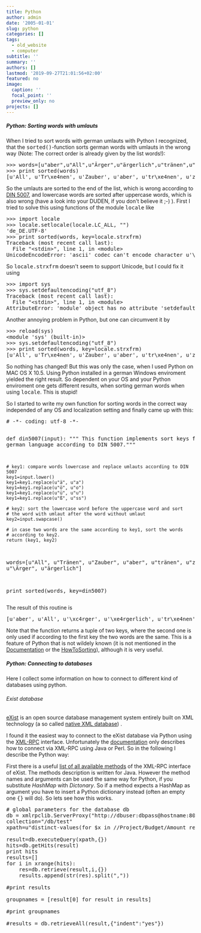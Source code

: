 ```yaml
---
title: Python
author: admin
date: '2005-01-01'
slug: python
categories: []
tags:
  - old_website
  - computer
subtitle: ''
summary: ''
authors: []
lastmod: '2019-09-27T21:01:56+02:00'
featured: no
image:
  caption: ''
  focal_point: ''
  preview_only: no
projects: []
---
```

<h5>Python: Sorting words with umlauts</h5>
<p>When I tried to sort words with german umlauts with Python I recognized, 
that the <tt>sorted()</tt>-function sorts german words with umlauts in 
the wrong way (Note: The correct order is already given by the list words!):</p>
<pre>
>>> words=[u"aber",u"All",u"Ärger",u"ärgerlich",u"tränen",u"Tränen",u"Zauber",u"zum"]
>>> print sorted(words)
[u'All', u'Tr\xe4nen', u'Zauber', u'aber', u'tr\xe4nen', u'zum', u'\xc4rger', u'\xe4rgerlich']
</pre>
<p>So the umlauts are sorted to the end of the list, which is wrong according to 
<a href="http://de.wikipedia.org/wiki/Alphabetische_Sortierung">DIN 5007</a>,
and lowercase words are sorted after uppercase words, which is also wrong 
(have a look into your DUDEN, if you don't believe it ;-) ). 
First I tried to solve this using functions of the module <tt>locale</tt>
like</p>
<pre>
>>> import locale
>>> locale.setlocale(locale.LC_ALL, "")
'de_DE.UTF-8'
>>> print sorted(words, key=locale.strxfrm)
Traceback (most recent call last):
  File "&lt;stdin&gt;", line 1, in &lt;module&gt;
UnicodeEncodeError: 'ascii' codec can't encode character u'\xc4' in position 0: ordinal not in range(128)
</pre>
<p>So <tt>locale.strxfrm</tt> doesn't seem to support Unicode, but I could fix it using</p>
<pre>
>>> import sys
>>> sys.setdefaultencoding("utf_8")
Traceback (most recent call last):
  File "&lt;stdin&gt;", line 1, in &lt;module&gt;
AttributeError: 'module' object has no attribute 'setdefaultencoding'
</pre>
<p>Another annoying problem in Python, but one can circumvent it by</p> 
<pre>
>>> reload(sys)
&lt;module 'sys' (built-in)&gt;
>>> sys.setdefaultencoding("utf_8")
>>> print sorted(words, key=locale.strxfrm)
[u'All', u'Tr\xe4nen', u'Zauber', u'aber', u'tr\xe4nen', u'zum', u'\xc4rger', u'\xe4rgerlich']
</pre>
<p>So nothing has changed! But this was only the case, when I used Python on
MAC OS X 10.5. Using Python installed in a german Windows enviroment yielded the
right result. So dependent on your OS and your Python enviroment
one gets different results, when sorting german words when using <tt>locale</tt>.
This is stupid!</p>
<p> So I started to write my own function for sorting words in the correct way
independed of any OS and localization setting and finally came up with this:</p>
<pre>
# -*- coding: utf-8 -*-

def din5007(input):
	""" This function implements sort keys for the german language according to 
	DIN 5007."""
	
	# key1: compare words lowercase and replace umlauts according to DIN 5007
	key1=input.lower()
	key1=key1.replace(u"ä", u"a")
	key1=key1.replace(u"ö", u"o")
	key1=key1.replace(u"ü", u"u")
	key1=key1.replace(u"ß", u"ss")
	
	# key2: sort the lowercase word before the uppercase word and sort
	# the word with umlaut after the word without umlaut
	key2=input.swapcase()
	
	# in case two words are the same according to key1, sort the words
	# according to key2. 
	return (key1, key2)
	
words=[u"All", u"Tränen", u"Zauber", u"aber", u"tränen", u"zum", u"\Ärger", u"ärgerlich"]

print sorted(words, key=din5007)
</pre>
<p>The result of this routine is</p>
<pre>
[u'aber', u'All', u'\xc4rger', u'\xe4rgerlich', u'tr\xe4nen', u'Tr\xe4nen', u'Zauber', u'zum']
</pre>
<p>Note that the function returns a tuple of two keys, where the second one is only 
used if according to the first key the two words are the same. This is a feature
of Python that is not wildely known (it is not mentioned in
the <a href="http://docs.python.org/lib/typesseq-mutable.html">Documentation</a> 
or the <a href="http://wiki.python.org/moin/HowTo/Sorting">HowToSorting</a>),
although it is very useful.</p>

<h5>Python: Connecting to databases</h5>
<p>Here I collect some information on how to connect to different kind of databases using
    python.</p>

<h6>Exist database</h6>
<p>
    <a href="http://en.wikipedia.org/wiki/EXist">eXist</a> is an open source database management system entirely built on XML technology (a so called <a href="http://en.wikipedia.org/wiki/XML_database#Native_XML_databases">native XML database</a>) .
<p/>
<p>I found it the easiest way to connect to the eXist database via Python using the
    <a href="http://en.wikipedia.org/wiki/XML-RPC">XML-RPC</a> interface. Unfortunately the
    <a href="http://exist.sourceforge.net/devguide_xmlrpc.html">documentation</a> only describes how to connect via XML-RPC
    using Java or Perl. So in the following I describe the Python way:</p>
<p>First there is a useful
    <a href="http://exist.sourceforge.net/api/org/exist/xmlrpc/RpcAPI.html">list of all available methods</a>
    of the XML-RPC interface of eXist. The methods description is written for Java. However the method names and
    arguments can be used the same way for Python, if you substitute <em>HashMap</em> with <em>Dictonary</em>.
    So if a method expects a HashMap as argument you have to insert a Python dictionary instead
    (often an empty one <tt>{}</tt> will do). So lets see how this works.




<pre>
# global parameters for the database db
db = xmlrpclib.ServerProxy("http://dbuser:dbpass@hostname:8080/exist/xmlrpc")
collection="/db/test"
xpath=u"distinct-values(for $x in //Project/Budget/Amount return concat($x/../../System/GroupName,\",\",$x/../../Name,\",\",$x))"

result=db.executeQuery(xpath,{})
hits=db.getHits(result)
print hits
results=[]
for i in xrange(hits):
	res=db.retrieve(result,i,{})
	results.append(str(res).split(","))

#print results

groupnames = [result[0] for result in results]

#print groupnames

#results = db.retrieveAll(result,{"indent":"yes"})


</pre>
